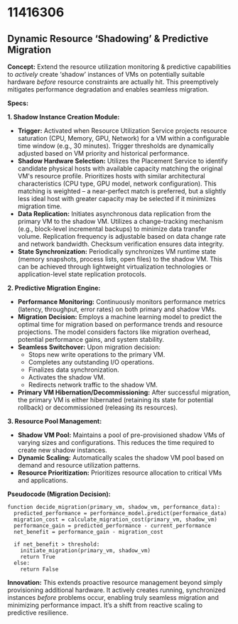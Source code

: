 # 11416306

## Dynamic Resource ‘Shadowing’ & Predictive Migration

**Concept:** Extend the resource utilization monitoring & predictive capabilities to *actively* create ‘shadow’ instances of VMs on potentially suitable hardware *before* resource constraints are actually hit. This preemptively mitigates performance degradation and enables seamless migration.

**Specs:**

**1. Shadow Instance Creation Module:**

*   **Trigger:** Activated when Resource Utilization Service projects resource saturation (CPU, Memory, GPU, Network) for a VM within a configurable time window (e.g., 30 minutes). Trigger thresholds are dynamically adjusted based on VM priority and historical performance.
*   **Shadow Hardware Selection:**  Utilizes the Placement Service to identify candidate physical hosts with available capacity matching the original VM's resource profile.  Prioritizes hosts with similar architectural characteristics (CPU type, GPU model, network configuration).  This matching is weighted – a near-perfect match is preferred, but a slightly less ideal host with greater capacity may be selected if it minimizes migration time.
*   **Data Replication:** Initiates asynchronous data replication from the primary VM to the shadow VM.  Utilizes a change-tracking mechanism (e.g., block-level incremental backups) to minimize data transfer volume.  Replication frequency is adjustable based on data change rate and network bandwidth.  Checksum verification ensures data integrity.
*   **State Synchronization:**  Periodically synchronizes VM runtime state (memory snapshots, process lists, open files) to the shadow VM. This can be achieved through lightweight virtualization technologies or application-level state replication protocols.

**2. Predictive Migration Engine:**

*   **Performance Monitoring:** Continuously monitors performance metrics (latency, throughput, error rates) on both primary and shadow VMs.
*   **Migration Decision:** Employs a machine learning model to predict the optimal time for migration based on performance trends and resource projections. The model considers factors like migration overhead, potential performance gains, and system stability.
*   **Seamless Switchover:** Upon migration decision:
    *   Stops new write operations to the primary VM.
    *   Completes any outstanding I/O operations.
    *   Finalizes data synchronization.
    *   Activates the shadow VM.
    *   Redirects network traffic to the shadow VM.
*   **Primary VM Hibernation/Decommissioning:** After successful migration, the primary VM is either hibernated (retaining its state for potential rollback) or decommissioned (releasing its resources).

**3. Resource Pool Management:**

*   **Shadow VM Pool:** Maintains a pool of pre-provisioned shadow VMs of varying sizes and configurations. This reduces the time required to create new shadow instances.
*   **Dynamic Scaling:** Automatically scales the shadow VM pool based on demand and resource utilization patterns.
*   **Resource Prioritization:**  Prioritizes resource allocation to critical VMs and applications.

**Pseudocode (Migration Decision):**

```
function decide_migration(primary_vm, shadow_vm, performance_data):
  predicted_performance = performance_model.predict(performance_data)
  migration_cost = calculate_migration_cost(primary_vm, shadow_vm)
  performance_gain = predicted_performance - current_performance
  net_benefit = performance_gain - migration_cost

  if net_benefit > threshold:
    initiate_migration(primary_vm, shadow_vm)
    return True
  else:
    return False
```

**Innovation:** This extends proactive resource management beyond simply provisioning additional hardware. It actively creates running, synchronized instances *before* problems occur, enabling truly seamless migration and minimizing performance impact. It’s a shift from reactive scaling to predictive resilience.